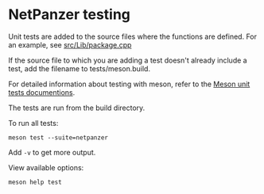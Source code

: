 # NetPanzer testing

Unit tests are added to the source files where the functions are defined. For
an example, see
[src/Lib/package.cpp](https://github.com/netpanzer/netpanzer/blob/master/src/Lib/package.cpp)

If the source file to which you are adding a test doesn't already include a
test, add the filename to tests/meson.build.

For detailed information about testing with meson, refer to the [Meson unit
tests documentions](https://mesonbuild.com/Unit-tests.html#unit-tests).

The tests are run from the build directory.

To run all tests:

    meson test --suite=netpanzer

Add `-v` to get more output.

View available options:

    meson help test
